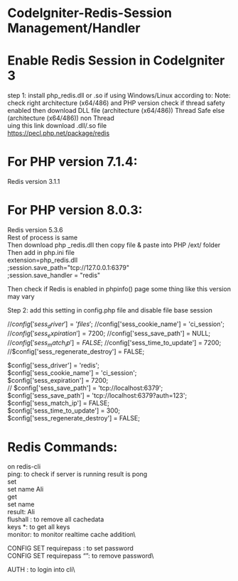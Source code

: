 # CodeIgniter-Redis-Session Management/Handler

# Enable Redis Session in CodeIgniter 3
 step 1: 
        install php_redis.dll or .so if using Windows/Linux according to:
Note: check right architecture (x64/486) and PHP version 
check if thread safety enabled then download DLL file (architecture (x64/486)) Thread Safe else (architecture (x64/486)) non Thread\
uing this link download .dll/.so file\
https://pecl.php.net/package/redis 

# For PHP version 7.1.4: 
Redis version 3.1.1
# For PHP version 8.0.3: 
Redis version 5.3.6\
Rest of process is same\
Then download php _redis.dll then copy file & paste into PHP /ext/ folder
Then add in php.ini file\
        extension=php_redis.dll\
        ;session.save_path="tcp://127.0.0.1:6379"\
        ;session.save_handler = "redis"

Then check if Redis is enabled in phpinfo() page some thing like this version may vary

Step 2: add this setting in config.php file and disable file base session

//$config['sess_driver'] = 'files';\
//$config['sess_cookie_name'] = 'ci_session';\
//$config['sess_expiration'] = 7200;\
//$config['sess_save_path'] = NULL;\
//$config['sess_match_ip'] = FALSE;\
//$config['sess_time_to_update'] = 7200;\
//$config['sess_regenerate_destroy'] = FALSE;



$config['sess_driver'] = 'redis';\
$config['sess_cookie_name'] = 'ci_session';\
$config['sess_expiration'] = 7200;\
// $config['sess_save_path'] = 'tcp://localhost:6379';\
$config['sess_save_path'] = 'tcp://localhost:6379?auth=123';\
$config['sess_match_ip'] = FALSE;\
$config['sess_time_to_update'] = 300;\
$config['sess_regenerate_destroy'] = FALSE;



# Redis Commands:
on redis-cli\
ping: to check if server is running result is pong\
set <keyname> <value>\
set name Ali\
get <keyname> \
set name \
result: Ali\
flushall : to remove all cachedata\
keys *: to get all keys\
monitor: to monitor realtime cache addition\

CONFIG SET requirepass <passvalue>: to set password\
CONFIG SET requirepass “”:  to remove password\

AUTH <passvalue>: to login into cli\
